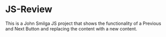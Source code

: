 # JS-Review
This is a John Smilga JS project that shows the functionality of a Previous and Next Button and replacing the content with a new content.
